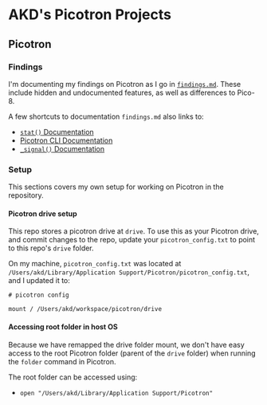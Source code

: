 # AKD's Picotron Projects

## Picotron

### Findings

I'm documenting my findings on Picotron as I go in [`findings.md`](findings.md). These include hidden and undocumented features, as well as differences to Pico-8.

A few shortcuts to documentation `findings.md` also links to:

- [`stat()` Documentation](drive/projects/stat/stats.md)
- [Picotron CLI Documentation](drive/projects/cli/cli.md)
- [`_signal()` Documentation](drive/projects/signal/signal.md)

### Setup

This sections covers my own setup for working on Picotron in the repository.

#### Picotron drive setup

This repo stores a picotron drive at `drive`. To use this as your Picotron drive, and commit changes to the repo, update your `picotron_config.txt` to point to this repo's `drive` folder.

On my machine, `picotron_config.txt` was located at `/Users/akd/Library/Application Support/Picotron/picotron_config.txt`, and I updated it to:

```
# picotron config

mount / /Users/akd/workspace/picotron/drive
```

#### Accessing root folder in host OS

Because we have remapped the drive folder mount, we don't have easy access to the root Picotron folder (parent of the `drive` folder) when running the `folder` command in Picotron.

The root folder can be accessed using:

- `open "/Users/akd/Library/Application Support/Picotron"`
